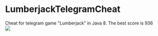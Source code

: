 # LumberjackTelegramCheat
Сheat for telegram game "Lumberjack" in Java 8. The best score is 936
<br/>
![](JTPfsYvlKn.gif)
